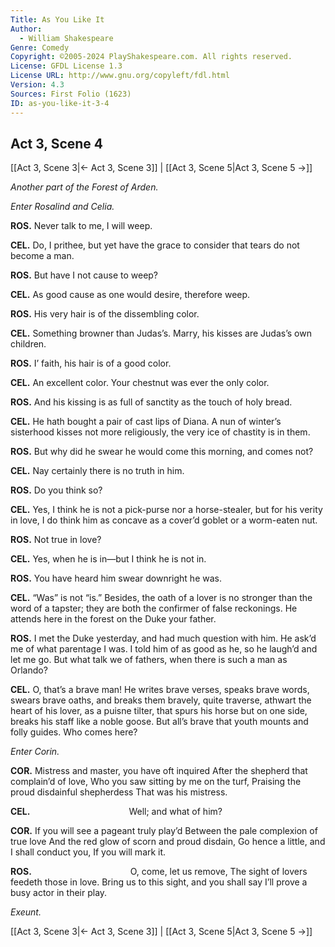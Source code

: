 ```yaml
---
Title: As You Like It
Author: 
  - William Shakespeare
Genre: Comedy
Copyright: ©2005-2024 PlayShakespeare.com. All rights reserved.
License: GFDL License 1.3
License URL: http://www.gnu.org/copyleft/fdl.html
Version: 4.3
Sources: First Folio (1623)
ID: as-you-like-it-3-4
---
```


## Act 3, Scene 4
[[Act 3, Scene 3|← Act 3, Scene 3]] | [[Act 3, Scene 5|Act 3, Scene 5 →]]

*Another part of the Forest of Arden.*

*Enter Rosalind and Celia.*

**ROS.**
Never talk to me, I will weep.

**CEL.**
Do, I prithee, but yet have the grace to consider that tears do not become a man.

**ROS.**
But have I not cause to weep?

**CEL.**
As good cause as one would desire, therefore weep.

**ROS.**
His very hair is of the dissembling color.

**CEL.**
Something browner than Judas’s. Marry, his kisses are Judas’s own children.

**ROS.**
I’ faith, his hair is of a good color.

**CEL.**
An excellent color. Your chestnut was ever the only color.

**ROS.**
And his kissing is as full of sanctity as the touch of holy bread.

**CEL.**
He hath bought a pair of cast lips of Diana. A nun of winter’s sisterhood kisses not more religiously, the very ice of chastity is in them.

**ROS.**
But why did he swear he would come this morning, and comes not?

**CEL.**
Nay certainly there is no truth in him.

**ROS.**
Do you think so?

**CEL.**
Yes, I think he is not a pick-purse nor a horse-stealer, but for his verity in love, I do think him as concave as a cover’d goblet or a worm-eaten nut.

**ROS.**
Not true in love?

**CEL.**
Yes, when he is in—but I think he is not in.

**ROS.**
You have heard him swear downright he was.

**CEL.**
“Was” is not “is.” Besides, the oath of a lover is no stronger than the word of a tapster; they are both the confirmer of false reckonings. He attends here in the forest on the Duke your father.

**ROS.**
I met the Duke yesterday, and had much question with him. He ask’d me of what parentage I was. I told him of as good as he, so he laugh’d and let me go. But what talk we of fathers, when there is such a man as Orlando?

**CEL.**
O, that’s a brave man! He writes brave verses, speaks brave words, swears brave oaths, and breaks them bravely, quite traverse, athwart the heart of his lover, as a puisne tilter, that spurs his horse but on one side, breaks his staff like a noble goose. But all’s brave that youth mounts and folly guides. Who comes here?

*Enter Corin.*

**COR.**
Mistress and master, you have oft inquired
After the shepherd that complain’d of love,
Who you saw sitting by me on the turf,
Praising the proud disdainful shepherdess
That was his mistress.

**CEL.**
           Well; and what of him?

**COR.**
If you will see a pageant truly play’d
Between the pale complexion of true love
And the red glow of scorn and proud disdain,
Go hence a little, and I shall conduct you,
If you will mark it.

**ROS.**
           O, come, let us remove,
The sight of lovers feedeth those in love.
Bring us to this sight, and you shall say
I’ll prove a busy actor in their play.

*Exeunt.*

[[Act 3, Scene 3|← Act 3, Scene 3]] | [[Act 3, Scene 5|Act 3, Scene 5 →]]